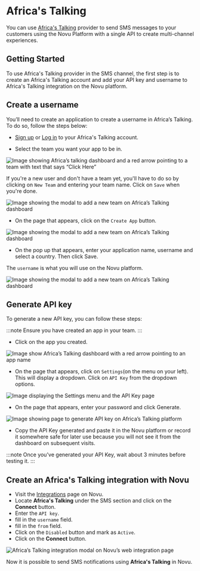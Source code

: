 # Africa's Talking

You can use [Africa's Talking](https://africastalking.com/) provider to send SMS messages to your customers using the Novu Platform with a single API to create multi-channel experiences.

## Getting Started

To use Africa's Talking provider in the SMS channel, the first step is to create an Africa's Talking account and add your API key and username to Africa's Talking integration on the Novu platform.

## Create a username

You’ll need to create an application to create a username in Africa’s Talking. To do so, follow the steps below:

- [Sign up](https://account.africastalking.com/auth/register) or [Log in](https://account.africastalking.com/auth/login) to your Africa's Talking account.

- Select the team you want your app to be in.

![Image showing Africa’s talking dashboard and a red arrow pointing to a team with text that says “Click Here”](/img/providers/sms/africas-talking/create-a-username-1.png)

If you're a new user and don't have a team yet, you'll have to do so by clicking on `New Team` and entering your team name. Click on `Save` when you're done.

![Image showing the modal to add a new team on Africa’s Talking dashboard](/img/providers/sms/africas-talking/create-a-username-1-1.png)

- On the page that appears, click on the `Create App` button.

![Image showing the modal to add a new team on Africa’s Talking dashboard](/img/providers/sms/africas-talking/create-an-app-button.png)

- On the pop up that appears, enter your application name, username and select a country. Then click Save.

The `username` is what you will use on the Novu platform.

![Image showing the modal to add a new team on Africa’s Talking dashboard](/img/providers/sms/africas-talking/create-an-app.png)

## Generate API key

To generate a new API key, you can follow these steps:

:::note
Ensure you have created an app in your team.
:::

- Click on the app you created.

![Image show Africa’s Talking dashboard with a red arrow pointing to an app name](/img/providers/sms/africas-talking/click-app.png)

- On the page that appears, click on `Settings`(on the menu on your left). This will display a dropdown. Click on `API Key` from the dropdown options.

![Image displaying the Settings menu and the API Key page](/img/providers/sms/africas-talking/settings-menu.png)

- On the page that appears, enter your password and click Generate.

![Image showing page to generate API key on Africa’s Talking platform](/img/providers/sms/africas-talking/generate-api-key.png)

- Copy the API Key generated and paste it in the Novu platform or record it somewhere safe for later use because you will not see it from the dashboard on subsequent visits.

:::note
Once you've generated your API Key, wait about 3 minutes before testing it.
:::

## Create an Africa's Talking integration with Novu

- Visit the [Integrations](https://web.novu.co/integrations) page on Novu.
- Locate **Africa's Talking** under the SMS section and click on the **Connect** button.
- Enter the `API key`.
- fill in the `username` field.
- fill in the `from` field.
- Click on the `Disabled` button and mark as `Active`.
- Click on the **Connect** button.

![Africa’s Talking integration modal on Novu’s web integration page](/img/providers/sms/africas-talking/web.png)

Now it is possible to send SMS notifications using **Africa's Talking** in Novu.
